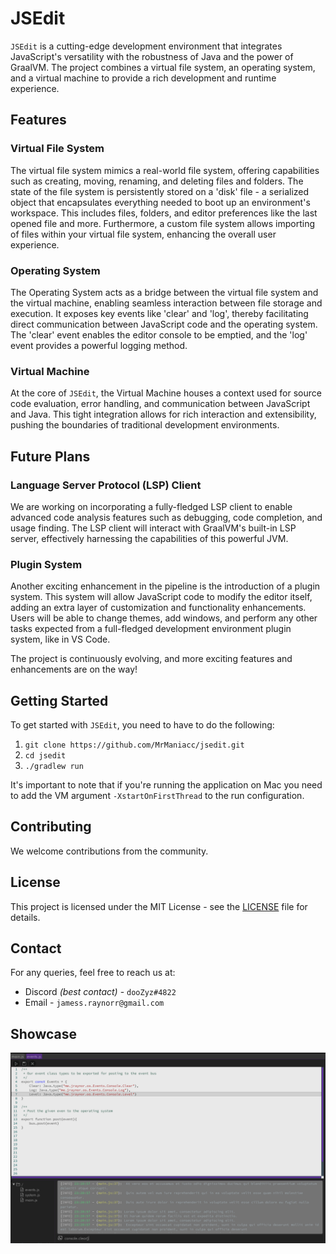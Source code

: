 # JSEdit

`JSEdit` is a cutting-edge development environment that integrates JavaScript's versatility with the robustness of Java
and the power of GraalVM. The project combines a virtual file system, an operating system, and a virtual machine to
provide a rich development and runtime experience.

## Features

### Virtual File System

The virtual file system mimics a real-world file system, offering capabilities such as creating, moving, renaming, and
deleting files and folders. The state of the file system is persistently stored on a 'disk' file - a serialized object
that encapsulates everything needed to boot up an environment's workspace. This includes files, folders, and editor
preferences like the last opened file and more. Furthermore, a custom file system allows importing of files within your
virtual file system, enhancing the overall user experience.

### Operating System

The Operating System acts as a bridge between the virtual file system and the virtual machine, enabling seamless
interaction between file storage and execution. It exposes key events like 'clear' and 'log', thereby facilitating
direct communication between JavaScript code and the operating system. The 'clear' event enables the editor console to
be emptied, and the 'log' event provides a powerful logging method.

### Virtual Machine

At the core of `JSEdit`, the Virtual Machine houses a context used for source code evaluation, error handling, and
communication between JavaScript and Java. This tight integration allows for rich interaction and extensibility, pushing
the boundaries of traditional development environments.

## Future Plans

### Language Server Protocol (LSP) Client

We are working on incorporating a fully-fledged LSP client to enable advanced code analysis features such as debugging,
code completion, and usage finding. The LSP client will interact with GraalVM's built-in LSP server, effectively
harnessing the capabilities of this powerful JVM.

### Plugin System

Another exciting enhancement in the pipeline is the introduction of a plugin system. This system will allow JavaScript
code to modify the editor itself, adding an extra layer of customization and functionality enhancements. Users will be
able to change themes, add windows, and perform any other tasks expected from a full-fledged development environment
plugin system, like in VS Code.

The project is continuously evolving, and more exciting features and enhancements are on the way!

## Getting Started

To get started with `JSEdit`, you need to have to do the following:

1. ```git clone https://github.com/MrManiacc/jsedit.git```
2. ```cd jsedit```
3. ```./gradlew run```

It's important to note that if you're running the application on Mac you need to add the VM
argument ```-XstartOnFirstThread``` to the run configuration.

## Contributing

We welcome contributions from the community.

## License

This project is licensed under the MIT License - see the [LICENSE](LICENSE) file for details.

## Contact

For any queries, feel free to reach us at:

- Discord *(best contact)* - `dooZyz#4822`
- Email - `jamess.raynorr@gmail.com`

## Showcase
![JSEdit](assets/editor_new.png)
    